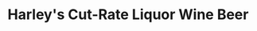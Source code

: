 ---
title: "Harley's Cut-Rate Liquor Wine Beer"
url: /longview/harleys-cut-rate-liquor-wine-beer/
shop: alcohol
---